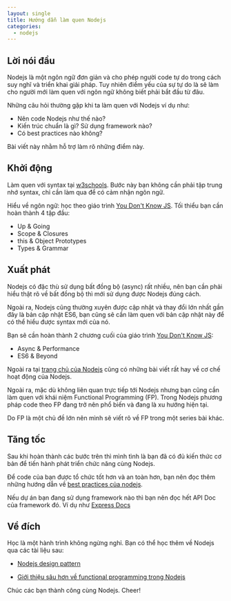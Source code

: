 ```yaml
---
layout: single
title: Hướng dẫn làm quen Nodejs
categories:
  - nodejs
---
```


## Lời nói đầu

Nodejs là một ngôn ngữ đơn giản và cho phép người code tự do trong cách suy nghĩ và triển khai giải pháp.
Tuy nhiên điểm yếu của sự tự do là sẽ làm cho người mới làm quen với ngôn ngữ không biết phải bắt đầu từ đâu.

Những câu hỏi thường gặp khi ta làm quen với Nodejs ví dụ như:

- Nên code Nodejs như thế nào?
- Kiến trúc chuẩn là gì? Sử dụng framework nào?
- Có best practices nào không?

Bài viết này nhằm hỗ trợ làm rõ những điểm này.

## Khởi động

Làm quen với syntax tại [w3schools](https://www.w3schools.com/). Bước này bạn không cần phải tập trung nhớ syntax, chỉ cần làm qua để có cảm nhận ngôn ngữ.

Hiểu về ngôn ngữ: học theo giáo trình [You Don't Know JS](https://github.com/getify/You-Dont-Know-JS). Tối thiểu bạn cần hoàn thành 4 tập đầu:

- Up & Going
- Scope & Closures
- this & Object Prototypes
- Types & Grammar

## Xuất phát

Nodejs có đặc thù sử dụng bất đồng bộ (async) rất nhiều, nên bạn cần phải hiểu thật rõ về bất đồng bộ thì mới sử dụng được Nodejs đúng cách.

Ngoài ra, Nodejs cũng thường xuyên được cập nhật và thay đổi lớn nhất gần đây là bản cập nhật ES6, bạn cũng sẽ cần làm quen với bản cập nhật này để có thể hiểu được syntax mới của nó.

Bạn sẽ cần hoàn thành 2 chương cuối của giáo trình [You Don't Know JS](https://github.com/getify/You-Dont-Know-JS):

- Async & Performance
- ES6 & Beyond

Ngoài ra tại [trang chủ của Nodejs](https://nodejs.org/en/docs/guides/) cũng có những bài viết rất hay về cơ chế hoạt động của Nodejs.

Ngoài ra, mặc dù không liên quan trực tiếp tới Nodejs nhưng bạn cũng cần làm quen với khái niệm Functional Programming (FP). Trong Nodejs phương pháp code theo FP đang trở nên phổ biến và đang là xu hướng hiện tại.

Do FP là một chủ đề lớn nên mình sẽ viết rõ về FP trong một series bài khác.

## Tăng tốc

Sau khi hoàn thành các bước trên thì mình tình là bạn đã có đủ kiến thức cơ bản để tiến hành phát triển chức năng cùng Nodejs.

Để code của bạn được tổ chức tốt hơn và an toàn hơn, bạn nên đọc thêm những hướng dẫn về [best practices của nodejs](https://github.com/i0natan/nodebestpractices).

Nếu dự án bạn đang sử dụng framework nào thì bạn nên đọc hết API Doc của framework đó. Ví dụ như [Express Docs](https://expressjs.com/en/api.html)

## Về đích

Học là một hành trình không ngừng nghỉ. Bạn có thể học thêm về Nodejs qua các tài liệu sau:

- [Nodejs design pattern](https://www.packtpub.com/web-development/nodejs-design-patterns-second-edition)

- [Giới thiệu sâu hơn về functional programming trong Nodejs](https://mostly-adequate.gitbooks.io/mostly-adequate-guide/content/)

Chúc các bạn thành công cùng Nodejs. Cheer!
